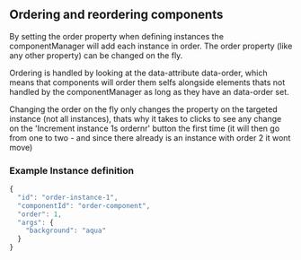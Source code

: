 ## Ordering and reordering components

By setting the order property when defining instances the componentManager will add each instance in order. The order property (like any other property) can be changed on the fly.

Ordering is handled by looking at the data-attribute data-order, which means that components will order them selfs alongside elements thats not handled by the componentManager as long as they have an data-order set.

Changing the order on the fly only changes the property on the targeted instance (not all instances), thats why it takes to clicks to see any change on the 'Increment instance 1s ordernr' button the first time (it will then go from one to two - and since there already is an instance with order 2 it wont move)

### Example Instance definition

```javascript
{
  "id": "order-instance-1",
  "componentId": "order-component",
  "order": 1,
  "args": {
    "background": "aqua"
  }
}
```
